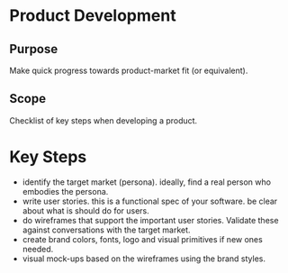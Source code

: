 
# Product Development

## Purpose

Make quick progress towards product-market fit (or equivalent).

## Scope

Checklist of key steps when developing a product.

# Key Steps

  * identify the target market (persona). ideally, find a real person who embodies the persona.
  * write user stories. this is a functional spec of your software. be clear about what is should do for users.
  * do wireframes that support the important user stories. Validate these against conversations with the target market.
  * create brand colors, fonts, logo and visual primitives if new ones needed.
  * visual mock-ups based on the wireframes using the brand styles.
